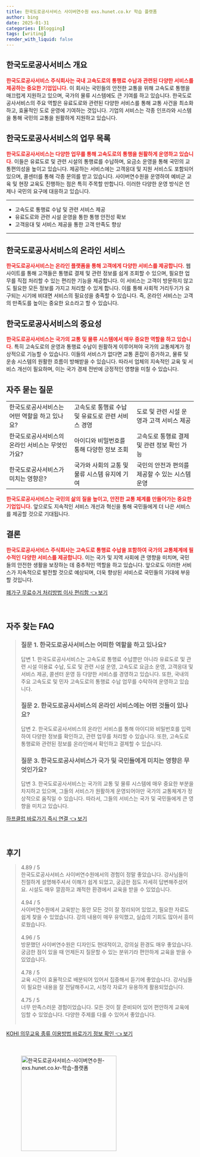 ```yaml
---
title: 한국도로공사서비스 사이버연수원 exs.hunet.co.kr 학습 플랫폼
author: bing
date: 2025-01-31
categories: [Blogging]
tags: [writing]
render_with_liquid: false
---
```



<h2 id='한국도로공사서비스_개요'>한국도로공사서비스 개요</h2>

<p><b><span style="color: #ee2323;">한국도로공사서비스 주식회사는 국내 고속도로의 통행료 수납과 관련된 다양한 서비스를 제공하는 중요한 기업입니다.</span></b> 이 회사는 국민들의 안전한 교통을 위해 고속도로 통행을 매끄럽게 지원하고 있으며, 국가의 물류 시스템에도 큰 기여를 하고 있습니다. 한국도로공사서비스의 주요 역할은 유료도로와 관련된 다양한 서비스를 통해 교통 사건을 최소화하고, 효율적인 도로 운영에 기여하는 것입니다. 기업의 서비스는 각종 인프라와 시스템을 통해 국민의 교통을 원활하게 지원하고 있습니다.</p>

<h2 id='한국도로공사서비스_업무목록'>한국도로공사서비스의 업무 목록</h2>

<p><b><span style="color: #ee2323;">한국도로공사서비스는 다양한 업무를 통해 고속도로의 통행을 원활하게 운영하고 있습니다.</span></b> 이들은 유료도로 및 관련 시설의 통행료를 수납하며, 요금소 운영을 통해 국민의 교통편의성을 높이고 있습니다. 제공하는 서비스에는 고객응대 및 지원 서비스도 포함되어 있으며, 콜센터를 통해 각종 문의를 받고 있습니다. 사이버연수원을 운영하여 예비군 교육 및 현장 교육도 진행하는 점은 특히 주목할 만합니다. 이러한 다양한 운영 방식은 언제나 국민의 요구에 대응하고 있습니다.</p>

<hr />

<ul>
    <li>고속도로 통행료 수납 및 관련 서비스 제공</li>
    <li>유료도로와 관련 시설 운영을 통한 통행 안전성 확보</li>
    <li>고객응대 및 서비스 제공을 통한 고객 만족도 향상</li>
</ul>

<hr />

<h2 id='한국도로공사서비스_온라인서비스'>한국도로공사서비스의 온라인 서비스</h2>

<p><b><span style="color: #ee2323;">한국도로공사서비스는 온라인 플랫폼을 통해 고객에게 다양한 서비스를 제공합니다.</span></b> 웹사이트를 통해 고객들은 통행료 결제 및 관련 정보를 쉽게 조회할 수 있으며, 필요한 업무를 직접 처리할 수 있는 편리한 기능을 제공합니다. 이 서비스는 고객이 방문하지 않고도 필요한 모든 정보를 가지고 처리할 수 있게 합니다. 이를 통해 사회적 거리두기가 요구되는 시기에 비대면 서비스의 필요성을 충족할 수 있습니다. 즉, 온라인 서비스는 고객의 만족도를 높이는 중요한 요소라고 할 수 있습니다.</p>

<h2 id='한국도로공사서비스_중요성'>한국도로공사서비스의 중요성</h2>

<p><b><span style="color: #ee2323;">한국도로공사서비스는 국가의 교통 및 물류 시스템에서 매우 중요한 역할을 하고 있습니다.</span></b> 특히 고속도로의 운영과 통행료 수납이 원활하게 이루어져야 국가의 교통체계가 정상적으로 기능할 수 있습니다. 이들의 서비스가 없다면 교통 혼잡이 증가하고, 물류 및 운송 시스템의 원활한 흐름이 방해받을 수 있습니다. 따라서 업체의 지속적인 교육 및 서비스 개선이 필요하며, 이는 국가 경제 전반에 긍정적인 영향을 미칠 수 있습니다.</p>

<h2 id='한국도로공사서비스_자주묻는질문'>자주 묻는 질문</h2>

<table>
    <tr>
        <td>한국도로공사서비스는 어떤 역할을 하고 있나요?</td>
        <td>고속도로 통행료 수납 및 유료도로 관련 서비스 경영</td>
        <td>도로 및 관련 시설 운영과 고객 서비스 제공</td>
    </tr>
    <tr>
        <td>한국도로공사서비스의 온라인 서비스는 무엇인가요?</td>
        <td>아이디와 비밀번호를 통해 다양한 정보 조회</td>
        <td>고속도로 통행료 결제 및 관련 정보 확인 가능</td>
    </tr>
    <tr>
        <td>한국도로공사서비스가 미치는 영향은?</td>
        <td>국가와 사회의 교통 및 물류 시스템 유지에 기여</td>
        <td>국민의 안전과 편의를 제공할 수 있는 시스템 운영</td>
    </tr>
</table>

<p><b><span style="color: #ee2323;">한국도로공사서비스는 국민의 삶의 질을 높이고, 안전한 교통 체계를 만들어가는 중요한 기업입니다.</span></b> 앞으로도 지속적인 서비스 개선과 혁신을 통해 국민들에게 더 나은 서비스를 제공할 것으로 기대됩니다.</p>

<h2 id='결론'>결론</h2>

<p><b><span style="color: #ee2323;">한국도로공사서비스 주식회사는 고속도로 통행료 수납을 포함하여 국가의 교통체계에 필수적인 다양한 서비스를 제공합니다.</span></b> 이는 국가 및 지역 사회에 큰 영향을 미치며, 국민들의 안전한 생활을 보장하는 데 중추적인 역할을 하고 있습니다. 앞으로도 이러한 서비스가 지속적으로 발전할 것으로 예상되며, 더욱 향상된 서비스로 국민들의 기대에 부응할 것입니다.</p>


<p><a class="click-button" title="폐가구 무료수거 처리방법 이사 편리함" href="https://purplelist.github.io/posts/%ED%8F%90%EA%B0%80%EA%B5%AC-%EB%AC%B4%EB%A3%8C%EC%88%98%EA%B1%B0-%EC%B2%98%EB%A6%AC%EB%B0%A9%EB%B2%95-%EC%9D%B4%EC%82%AC-%ED%8E%B8%EB%A6%AC%ED%95%A8/" rel="dofollow">폐가구 무료수거 처리방법 이사 편리함 👈 보기</a></p><br>
<h2 id='자주_찾는_FAQ'>자주 찾는 FAQ</h2>
<div itemscope="" itemtype="https://schema.org/FAQPage">
<blockquote>
<div itemscope="" itemprop="mainEntity" itemtype="https://schema.org/Question">
<h3 itemprop="name">질문 1. 한국도로공사서비스는 어떠한 역할을 하고 있나요?</h3>
<div itemscope="" itemprop="acceptedAnswer" itemtype="https://schema.org/Answer">
<span itemprop="text">
<p>답변 1. 한국도로공사서비스는 고속도로 통행료 수납뿐만 아니라 유료도로 및 관련 시설 이용료 수납, 도로 및 관련 시설 운영, 고속도로 요금소 운영, 고객응대 및 서비스 제공, 콜센터 운영 등 다양한 서비스를 경영하고 있습니다. 또한, 국내의 주요 고속도로 및 민자 고속도로의 통행료 수납 업무를 수탁하여 운영하고 있습니다.</p>
</span>
</div>
</div>
<div itemscope="" itemprop="mainEntity" itemtype="https://schema.org/Question">
<h3 itemprop="name">질문 2. 한국도로공사서비스의 온라인 서비스에는 어떤 것들이 있나요?</h3>
<div itemscope="" itemprop="acceptedAnswer" itemtype="https://schema.org/Answer">
<span itemprop="text">
<p>답변 2. 한국도로공사서비스의 온라인 서비스를 통해 아이디와 비밀번호를 입력하여 다양한 정보를 확인하고, 관련 업무를 처리할 수 있습니다. 또한, 고속도로 통행료와 관련된 정보를 온라인에서 확인하고 결제할 수 있습니다.</p>
</span>
</div>
</div>
<div itemscope="" itemprop="mainEntity" itemtype="https://schema.org/Question">
<h3 itemprop="name">질문 3. 한국도로공사서비스가 국가 및 국민들에게 미치는 영향은 무엇인가요?</h3>
<div itemscope="" itemprop="acceptedAnswer" itemtype="https://schema.org/Answer">
<span itemprop="text">
<p>답변 3. 한국도로공사서비스는 국가의 교통 및 물류 시스템에 매우 중요한 부분을 차지하고 있으며, 그들의 서비스가 원활하게 운영되어야만 국가의 교통체계가 정상적으로 움직일 수 있습니다. 따라서, 그들의 서비스는 국가 및 국민들에게 큰 영향을 미치고 있습니다.</p>
</span>
</div>
</div>
</blockquote>
</div>
<p><a class="click-button" title="하프클럽 바로가기 즉시 연결" href="https://purplelist.github.io/posts/%ED%95%98%ED%94%84%ED%81%B4%EB%9F%BD-%EB%B0%94%EB%A1%9C%EA%B0%80%EA%B8%B0-%EC%A6%89%EC%8B%9C-%EC%97%B0%EA%B2%B0/" rel="dofollow">하프클럽 바로가기 즉시 연결 👈 보기</a></p><br>
<h2 id='후기'>후기</h2>
<div itemscope itemtype="https://schema.org/Product">
  <blockquote>
  <div itemprop="review" itemscope itemtype="https://schema.org/Review">
      <div itemprop="reviewRating" itemscope itemtype="https://schema.org/Rating"> <span itemprop="ratingValue">4.89</span> / <span itemprop="bestRating">5</span> </div>
      <span itemprop="reviewBody">한국도로공사서비스 사이버연수원에서의 경험이 정말 좋았습니다. 강사님들이 친절하게 설명해주셔서 이해가 쉽게 되었고, 궁금한 점도 자세히 답변해주셨어요. 시설도 매우 깔끔하고 쾌적한 환경에서 교육을 받을 수 있었습니다.</span>
  </div>
  <br>
  <div itemprop="review" itemscope itemtype="https://schema.org/Review">
      <div itemprop="reviewRating" itemscope itemtype="https://schema.org/Rating"> <span itemprop="ratingValue">4.94</span> / <span itemprop="bestRating">5</span> </div>
      <span itemprop="reviewBody">사이버연수원에서 교육받는 동안 모든 것이 잘 정리되어 있었고, 필요한 자료도 쉽게 찾을 수 있었습니다. 강의 내용이 매우 유익했고, 실습의 기회도 많아서 흥미로웠습니다.</span>
  </div>
  <br>
  <div itemprop="review" itemscope itemtype="https://schema.org/Review">
      <div itemprop="reviewRating" itemscope itemtype="https://schema.org/Rating"> <span itemprop="ratingValue">4.96</span> / <span itemprop="bestRating">5</span> </div>
      <span itemprop="reviewBody">방문했던 사이버연수원은 디자인도 현대적이고, 강의실 환경도 매우 좋았습니다. 궁금한 점이 있을 때 언제든지 질문할 수 있는 분위기라 편안하게 교육을 받을 수 있었습니다.</span>
  </div>
  <br>
  <div itemprop="review" itemscope itemtype="https://schema.org/Review">
      <div itemprop="reviewRating" itemscope itemtype="https://schema.org/Rating"> <span itemprop="ratingValue">4.78</span> / <span itemprop="bestRating">5</span> </div>
      <span itemprop="reviewBody">교육 시간이 효율적으로 배분되어 있어서 집중해서 듣기에 좋았습니다. 강사님들이 필요한 내용을 잘 전달해주시고, 시청각 자료가 유용하게 활용되었습니다.</span>
  </div>
  <br>
  <div itemprop="review" itemscope itemtype="https://schema.org/Review">
      <div itemprop="reviewRating" itemscope itemtype="https://schema.org/Rating"> <span itemprop="ratingValue">4.75</span> / <span itemprop="bestRating">5</span> </div>
      <span itemprop="reviewBody">너무 만족스러운 경험이었습니다. 모든 것이 잘 준비되어 있어 편안하게 교육에 임할 수 있었습니다. 다양한 주제를 다룰 수 있어서 좋았습니다.</span>
  </div>
  <br>
  </blockquote>
</div>
<p><a class="click-button" title="KOHI 의무교육 종류 이용방법 바로가기 정보 확인" href="https://purplelist.github.io/posts/KOHI-%EC%9D%98%EB%AC%B4%EA%B5%90%EC%9C%A1-%EC%A2%85%EB%A5%98-%EC%9D%B4%EC%9A%A9%EB%B0%A9%EB%B2%95-%EB%B0%94%EB%A1%9C%EA%B0%80%EA%B8%B0-%EC%A0%95%EB%B3%B4-%ED%99%95%EC%9D%B8/" rel="dofollow">KOHI 의무교육 종류 이용방법 바로가기 정보 확인 👈 보기</a></p><br>
<figure class="image"><img src="https://purplelist.github.io/assets/img/thumbnail/한국도로공사서비스-사이버연수원-exs.hunet.co.kr-학습-플랫폼.webp" alt="한국도로공사서비스-사이버연수원-exs.hunet.co.kr-학습-플랫폼" width="256" height="256"></figure>